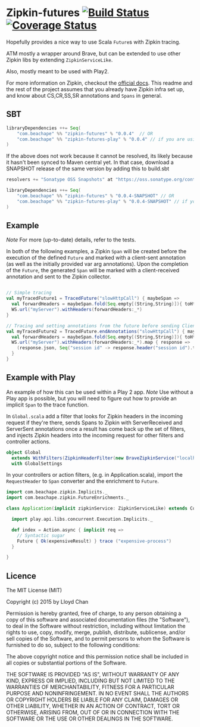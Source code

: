 # Zipkin-futures [![Build Status](https://travis-ci.org/lloydmeta/zipkin-futures.svg?branch=master)](https://travis-ci.org/lloydmeta/zipkin-futures) [![Coverage Status](https://coveralls.io/repos/lloydmeta/zipkin-futures/badge.svg)](https://coveralls.io/r/lloydmeta/zipkin-futures)

Hopefully provides a nice way to use Scala `Future`s with Zipkin tracing.

ATM mostly a wrapper around Brave, but can be extended to use other Zipkin libs by extending `ZipkinServiceLike`.

Also, mostly meant to be used with Play2.

For more information on Zipkin, checkout the [official docs](https://twitter.github.io/zipkin/). This readme and the rest
of the project assumes that you already have Zipkin infra set up, and know about CS,CR,SS,SR annotations and `Spans` in
general.

## SBT

```scala
libraryDependencies ++= Seq(
    "com.beachape" %% "zipkin-futures" % "0.0.4"  // OR
    "com.beachape" %% "zipkin-futures-play" % "0.0.4" // if you are using Play and want to use the filter w/ RequestHeader conversions
)
```

If the above does not work because it cannot be resolved, its likely because it hasn't been synced to Maven central yet.
In that case, download a SNAPSHOT release of the same version by adding this to build.sbt

```scala
resolvers += "Sonatype OSS Snapshots" at "https://oss.sonatype.org/content/repositories/snapshots"

libraryDependencies ++= Seq(
    "com.beachape" %% "zipkin-futures" % "0.0.4-SNAPSHOT" // OR
    "com.beachape" %% "zipkin-futures-play" % "0.0.4-SNAPSHOT" // if you are using Play and want to use the filter w/ RequestHeader conversions
)
```

## Example

*Note* For more (up-to-date) details, refer to the tests.

In both of the following examples, a Zipkin `Span` will be created before the execution of the defined `Future` and
marked with a client-sent annotation (as well as the initially provided var arg annotations). Upon the completion of
the `Future`, the generated `Span` will be marked with a client-received annotation and sent to the Zipkin collector.

```scala

// Simple tracing
val myTracedFuture1 = TracedFuture("slowHttpCall") { maybeSpan =>
  val forwardHeaders = maybeSpan.fold(Seq.empty[(String,String)]){ toHttpHeaders }
  WS.url("myServer").withHeaders(forwardHeaders:_*)
}

// Tracing and setting annotations from the future before sending Client-Received ;)
val myTracedFuture2 = TracedFuture.endAnnotations("slowHttpCall") { maybeSpan =>
  val forwardHeaders = maybeSpan.fold(Seq.empty[(String,String)]){ toHttpHeaders }
  WS.url("myServer").withHeaders(forwardHeaders:_*).map { response =>
    (response.json, Seq("session id" -> response.header("session id").toString))
  }
}

```

## Example with Play

An example of how this can be used within a Play 2 app. *Note* Use without a Play app is possible, but you will need to figure
out how to provide an implicit `Span` to the trace function.

In `Global.scala` add a filter that looks for Zipkin headers in the incoming request if they're there, sends Spans to
 Zipkin with ServerReceived and ServerSent annotations once a result has come back up the set of filters, and
 injects Zipkin headers into the incoming request for other filters and controller actions.

```scala
object Global
  extends WithFilters(ZipkinHeaderFilter(new BraveZipkinService("localhost", 123, "testing-filter", collector)))
  with GlobalSettings
```

In your controllers or action filters, (e.g. in Application.scala), import the `RequestHeader` to `Span` converter and
the enrichment to `Future`.

```scala
import com.beachape.zipkin.Implicits._
import com.beachape.zipkin.FutureEnrichments._

class Application(implicit zipkinService: ZipkinServiceLike) extends Controller {

  import play.api.libs.concurrent.Execution.Implicits._

  def index = Action.async { implicit req =>
    // Syntactic sugar
    Future { Ok(expensiveResult) } trace ("expensive-process")
  }

}
```

## Licence

The MIT License (MIT)

Copyright (c) 2015 by Lloyd Chan

Permission is hereby granted, free of charge, to any person obtaining a copy
of this software and associated documentation files (the "Software"), to deal
in the Software without restriction, including without limitation the rights
to use, copy, modify, merge, publish, distribute, sublicense, and/or sell
copies of the Software, and to permit persons to whom the Software is
furnished to do so, subject to the following conditions:

The above copyright notice and this permission notice shall be included in
all copies or substantial portions of the Software.

THE SOFTWARE IS PROVIDED "AS IS", WITHOUT WARRANTY OF ANY KIND, EXPRESS OR
IMPLIED, INCLUDING BUT NOT LIMITED TO THE WARRANTIES OF MERCHANTABILITY,
FITNESS FOR A PARTICULAR PURPOSE AND NONINFRINGEMENT. IN NO EVENT SHALL THE
AUTHORS OR COPYRIGHT HOLDERS BE LIABLE FOR ANY CLAIM, DAMAGES OR OTHER
LIABILITY, WHETHER IN AN ACTION OF CONTRACT, TORT OR OTHERWISE, ARISING FROM,
OUT OF OR IN CONNECTION WITH THE SOFTWARE OR THE USE OR OTHER DEALINGS IN
THE SOFTWARE.